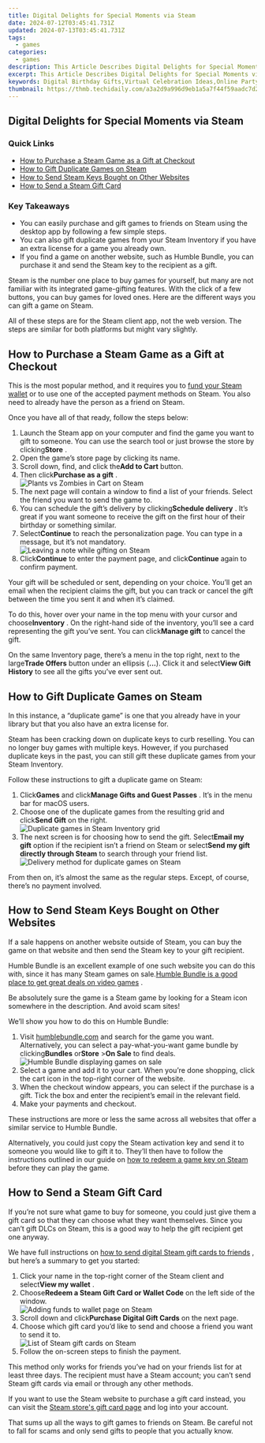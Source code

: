 ```yaml
---
title: Digital Delights for Special Moments via Steam
date: 2024-07-12T03:45:41.731Z
updated: 2024-07-13T03:45:41.731Z
tags:
  - games
categories:
  - games
description: This Article Describes Digital Delights for Special Moments via Steam
excerpt: This Article Describes Digital Delights for Special Moments via Steam
keywords: Digital Birthday Gifts,Virtual Celebration Ideas,Online Party Planners,Streaming Holiday Events,E-Gift Shopping Experience,Steam Moment Creations,Special Occasion Steam Apps
thumbnail: https://thmb.techidaily.com/a3a2d9a996d9eb1a5a7f44f59aadc7d2130837ea4123069d71208845b762ea4c.jpg
---
```


## Digital Delights for Special Moments via Steam

### Quick Links

* [How to Purchase a Steam Game as a Gift at Checkout](#how-to-purchase-a-steam-game-as-a-gift-at-checkout)
* [How to Gift Duplicate Games on Steam](#how-to-gift-duplicate-games-on-steam)
* [How to Send Steam Keys Bought on Other Websites](#how-to-send-steam-keys-bought-on-other-websites)
* [How to Send a Steam Gift Card](#how-to-send-a-steam-gift-card)

### Key Takeaways

* You can easily purchase and gift games to friends on Steam using the desktop app by following a few simple steps.
* You can also gift duplicate games from your Steam Inventory if you have an extra license for a game you already own.
* If you find a game on another website, such as Humble Bundle, you can purchase it and send the Steam key to the recipient as a gift.

 Steam is the number one place to buy games for yourself, but many are not familiar with its integrated game-gifting features. With the click of a few buttons, you can buy games for loved ones. Here are the different ways you can gift a game on Steam.

 All of these steps are for the Steam client app, not the web version. The steps are similar for both platforms but might vary slightly.

## How to Purchase a Steam Game as a Gift at Checkout

 This is the most popular method, and it requires you to [fund your Steam wallet](https://www.makeuseof.com/how-to-fund-steam-wallet-buy-games/) or to use one of the accepted payment methods on Steam. You also need to already have the person as a friend on Steam.

Once you have all of that ready, follow the steps below:

1. Launch the Steam app on your computer and find the game you want to gift to someone. You can use the search tool or just browse the store by clicking**Store** .
2. Open the game’s store page by clicking its name.
3. Scroll down, find, and click the**Add to Cart** button.
4. Then click**Purchase as a gift** .  
![Plants vs Zombies in Cart on Steam](https://static1.makeuseofimages.com/wordpress/wp-content/uploads/2024/02/screenshot-2024-01-24-at-3-10-46-pm.png)
5. The next page will contain a window to find a list of your friends. Select the friend you want to send the game to.
6. You can schedule the gift’s delivery by clicking**Schedule delivery** . It’s great if you want someone to receive the gift on the first hour of their birthday or something similar.
7. Select**Continue** to reach the personalization page. You can type in a message, but it’s not mandatory.  
![Leaving a note while gifting on Steam](https://static1.makeuseofimages.com/wordpress/wp-content/uploads/2024/02/screenshot-2024-01-24-at-2-59-29-pm.png)
8. Click**Continue** to enter the payment page, and click**Continue** again to confirm payment.

 Your gift will be scheduled or sent, depending on your choice. You’ll get an email when the recipient claims the gift, but you can track or cancel the gift between the time you sent it and when it’s claimed.

 To do this, hover over your name in the top menu with your cursor and choose**Inventory** . On the right-hand side of the inventory, you’ll see a card representing the gift you’ve sent. You can click**Manage gift** to cancel the gift.

 On the same Inventory page, there’s a menu in the top right, next to the large**Trade Offers** button under an ellipsis (**...**). Click it and select**View Gift History** to see all the gifts you’ve ever sent out.

## How to Gift Duplicate Games on Steam

 In this instance, a “duplicate game” is one that you already have in your library but that you also have an extra license for.

 Steam has been cracking down on duplicate keys to curb reselling. You can no longer buy games with multiple keys. However, if you purchased duplicate keys in the past, you can still gift these duplicate games from your Steam Inventory.

Follow these instructions to gift a duplicate game on Steam:

1. Click**Games** and click**Manage Gifts and Guest Passes** . It’s in the menu bar for macOS users.
2. Choose one of the duplicate games from the resulting grid and click**Send Gift** on the right.  
![Duplicate games in Steam Inventory grid](https://static1.makeuseofimages.com/wordpress/wp-content/uploads/2024/02/duplicate-games-in-steam-inventory-grid.jpg)
3. The next screen is for choosing how to send the gift. Select**Email my gift** option if the recipient isn’t a friend on Steam or select**Send my gift directly through Steam** to search through your friend list.  
![Delivery method for duplicate games on Steam](https://static1.makeuseofimages.com/wordpress/wp-content/uploads/2024/02/delivery-method-for-duplicate-games-on-steam.jpg)

 From then on, it’s almost the same as the regular steps. Except, of course, there’s no payment involved.

## How to Send Steam Keys Bought on Other Websites

 If a sale happens on another website outside of Steam, you can buy the game on that website and then send the Steam key to your gift recipient.

 Humble Bundle is an excellent example of one such website you can do this with, since it has many Steam games on sale.[Humble Bundle is a good place to get great deals on video games](https://www.makeuseof.com/how-to-get-best-deals-on-humble-bundle/) .

 Be absolutely sure the game is a Steam game by looking for a Steam icon somewhere in the description. And avoid scam sites!

We’ll show you how to do this on Humble Bundle:

1. Visit [humblebundle.com](https://www.anrdoezrs.net/links/7251228/type/dlg/sid/UUmuoUeUpU2031630/https://www.humblebundle.com/) and search for the game you want. Alternatively, you can select a pay-what-you-want game bundle by clicking**Bundles** or**Store** \>**On Sale** to find deals.  
![Humble Bundle displaying games on sale](https://static1.makeuseofimages.com/wordpress/wp-content/uploads/2024/02/humble-bundle-displaying-games-on-sale.png)
2. Select a game and add it to your cart. When you’re done shopping, click the cart icon in the top-right corner of the website.
3. When the checkout window appears, you can select if the purchase is a gift. Tick the box and enter the recipient’s email in the relevant field.
4. Make your payments and checkout.

 These instructions are more or less the same across all websites that offer a similar service to Humble Bundle.

 Alternatively, you could just copy the Steam activation key and send it to someone you would like to gift it to. They’ll then have to follow the instructions outlined in our guide on [how to redeem a game key on Steam](https://www.makeuseof.com/how-to-redeem-game-key-on-steam/) before they can play the game.

## How to Send a Steam Gift Card

 If you’re not sure what game to buy for someone, you could just give them a gift card so that they can choose what they want themselves. Since you can’t gift DLCs on Steam, this is a good way to help the gift recipient get one anyway.

 We have full instructions on [how to send digital Steam gift cards to friends](https://www.makeuseof.com/how-to-send-steam-gift-cards/) , but here’s a summary to get you started:

1. Click your name in the top-right corner of the Steam client and select**View my wallet** .
2. Choose**Redeem a Steam Gift Card or Wallet Code** on the left side of the window.  
![Adding funds to wallet page on Steam](https://static1.makeuseofimages.com/wordpress/wp-content/uploads/2024/02/screenshot-2024-02-06-at-11-15-47-am.png)
3. Scroll down and click**Purchase Digital Gift Cards** on the next page.
4. Choose which gift card you’d like to send and choose a friend you want to send it to.  
![List of Steam gift cards on Steam](https://static1.makeuseofimages.com/wordpress/wp-content/uploads/2024/02/screenshot-2024-02-06-at-11-21-08-am.png)
5. Follow the on-screen steps to finish the payment.

 This method only works for friends you’ve had on your friends list for at least three days. The recipient must have a Steam account; you can’t send Steam gift cards via email or through any other methods.

 If you want to use the Steam website to purchase a gift card instead, you can visit the [Steam store's gift card page](https://store.steampowered.com/digitalgiftcards/selectgiftcard) and log into your account.

 That sums up all the ways to gift games to friends on Steam. Be careful not to fall for scams and only send gifts to people that you actually know.


<ins class="adsbygoogle"
     style="display:block"
     data-ad-format="autorelaxed"
     data-ad-client="ca-pub-7571918770474297"
     data-ad-slot="1223367746"></ins>



<ins class="adsbygoogle"
     style="display:block"
     data-ad-client="ca-pub-7571918770474297"
     data-ad-slot="8358498916"
     data-ad-format="auto"
     data-full-width-responsive="true"></ins>




